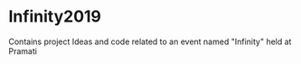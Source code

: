 # Infinity2019
Contains project Ideas and code related to an event named "Infinity" held at Pramati

